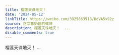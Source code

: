 ```yaml
---
title: 榴莲天诛地灭！
date: '2024-05-12'
linkTitle: https://weibo.com/3825863518/OdVA5x92z
source: 正宗毒奶菇的微博
description: 榴莲天诛地灭！  ...
disable_comments: true
---
```

榴莲天诛地灭！  ...